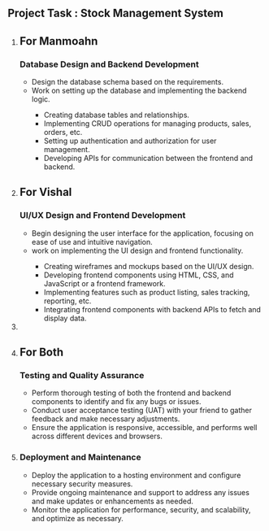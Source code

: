 <h2>Project Task : Stock Management System</h2>

<ol>
  <li>
  <h2>For Manmoahn </h2>
    <h3>Database Design and Backend Development</h3>
    <ul>
      <li>Design the database schema based on the requirements.</li>
      <li>Work on setting up the database and implementing the backend logic.</li>
        <ul>
          <li>Creating database tables and relationships.</li>
          <li>Implementing CRUD operations for managing products, sales, orders, etc.</li>
          <li>Setting up authentication and authorization for user management.</li>
          <li>Developing APIs for communication between the frontend and backend.</li>
        </ul>
      </li>
    </ul>
  </li>
  <li>
    <h2>For Vishal </h2>
    <h3>UI/UX Design and Frontend Development</h3>
    <ul>
      <li>Begin designing the user interface for the application, focusing on ease of use and intuitive navigation.</li>
      <li>work on implementing the UI design and frontend functionality.</li>
        <ul>
          <li>Creating wireframes and mockups based on the UI/UX design.</li>
          <li>Developing frontend components using HTML, CSS, and JavaScript or a frontend framework.</li>
          <li>Implementing features such as product listing, sales tracking, reporting, etc.</li>
          <li>Integrating frontend components with backend APIs to fetch and display data.</li>
        </ul>
      </li>
    </ul>
  </li>
  <li>
  <li>
  <h2>For Both </h2>
    <h3>Testing and Quality Assurance</h3>
    <ul>
      <li>Perform thorough testing of both the frontend and backend components to identify and fix any bugs or issues.</li>
      <li>Conduct user acceptance testing (UAT) with your friend to gather feedback and make necessary adjustments.</li>
      <li>Ensure the application is responsive, accessible, and performs well across different devices and browsers.</li>
    </ul>
  </li>
  <li>
    <h3>Deployment and Maintenance</h3>
    <ul>
      <li>Deploy the application to a hosting environment and configure necessary security measures.</li>
      <li>Provide ongoing maintenance and support to address any issues and make updates or enhancements as needed.</li>
      <li>Monitor the application for performance, security, and scalability, and optimize as necessary.</li>
    </ul>
  </li>
</ol>
